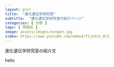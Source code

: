 ```yaml
---
layout: post
title:  "進化遺伝学研究室"
subtitle:  "進化遺伝学研究室の紹介ページ"
categories: [ 分野 ]
tags: [ 雰囲気 ]
image: assets/images/evogen.jpg
video: https://www.youtube.com/embed/ftjeVcU_AlI
---
```


進化遺伝学研究室の紹介文  

hello